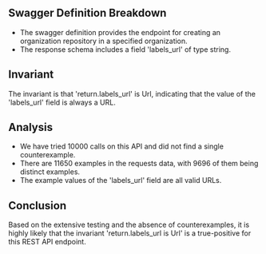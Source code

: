 ## Swagger Definition Breakdown
- The swagger definition provides the endpoint for creating an organization repository in a specified organization.
- The response schema includes a field 'labels_url' of type string.

## Invariant
The invariant is that 'return.labels_url' is Url, indicating that the value of the 'labels_url' field is always a URL.

## Analysis
- We have tried 10000 calls on this API and did not find a single counterexample.
- There are 11650 examples in the requests data, with 9696 of them being distinct examples.
- The example values of the 'labels_url' field are all valid URLs.

## Conclusion
Based on the extensive testing and the absence of counterexamples, it is highly likely that the invariant 'return.labels_url is Url' is a true-positive for this REST API endpoint.
